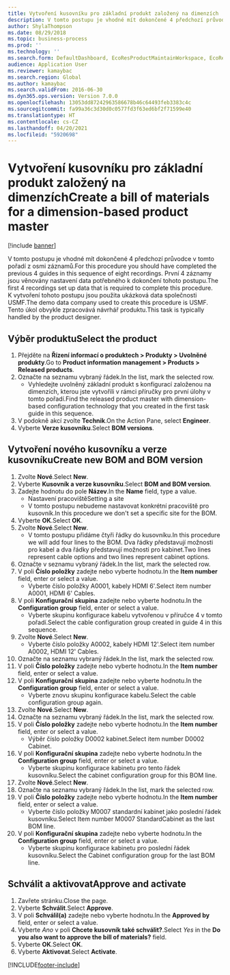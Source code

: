 ```yaml
---
title: Vytvoření kusovníku pro základní produkt založený na dimenzích
description: V tomto postupu je vhodné mít dokončené 4 předchozí průvodce v tomto pořadí z osmi záznamů.
author: ShylaThompson
ms.date: 08/29/2018
ms.topic: business-process
ms.prod: ''
ms.technology: ''
ms.search.form: DefaultDashboard, EcoResProductMaintainWorkspace, EcoResProductOpenCasesFormPart, EcoResProductDetailsExtended, BOMConsistOf, BOMTable, InventItemIdLookupSimple, HcmWorkerLookUp
audience: Application User
ms.reviewer: kamaybac
ms.search.region: Global
ms.author: kamaybac
ms.search.validFrom: 2016-06-30
ms.dyn365.ops.version: Version 7.0.0
ms.openlocfilehash: 13053dd87242963586678b46c64493feb3383c4c
ms.sourcegitcommit: fa99a36c3d30d0c0577fd3f63ed6bf2f71599e40
ms.translationtype: HT
ms.contentlocale: cs-CZ
ms.lasthandoff: 04/20/2021
ms.locfileid: "5920698"
---
```

# <a name="create-a-bill-of-materials-for-a-dimension-based-product-master"></a><span data-ttu-id="04e64-103">Vytvoření kusovníku pro základní produkt založený na dimenzích</span><span class="sxs-lookup"><span data-stu-id="04e64-103">Create a bill of materials for a dimension-based product master</span></span>

[!include [banner](../../includes/banner.md)]

<span data-ttu-id="04e64-104">V tomto postupu je vhodné mít dokončené 4 předchozí průvodce v tomto pořadí z osmi záznamů.</span><span class="sxs-lookup"><span data-stu-id="04e64-104">For this procedure you should have completed the previous 4 guides in this sequence of eight recordings.</span></span> <span data-ttu-id="04e64-105">První 4 záznamy jsou věnovány nastavení data potřebného k dokončení tohoto postupu.</span><span class="sxs-lookup"><span data-stu-id="04e64-105">The first 4 recordings set up data that is required to complete this procedure.</span></span> <span data-ttu-id="04e64-106">K vytvoření tohoto postupu jsou použita ukázková data společnosti USMF.</span><span class="sxs-lookup"><span data-stu-id="04e64-106">The demo data company used to create this procedure is USMF.</span></span> <span data-ttu-id="04e64-107">Tento úkol obvykle zpracovává návrhář produktu.</span><span class="sxs-lookup"><span data-stu-id="04e64-107">This task is typically handled by the product designer.</span></span>

## <a name="select-the-product"></a><span data-ttu-id="04e64-108">Výběr produktu</span><span class="sxs-lookup"><span data-stu-id="04e64-108">Select the product</span></span>

1. <span data-ttu-id="04e64-109">Přejděte na **Řízení informací o produktech \> Produkty \> Uvolněné produkty**.</span><span class="sxs-lookup"><span data-stu-id="04e64-109">Go to **Product information management \> Products \> Released products**.</span></span>
1. <span data-ttu-id="04e64-110">Označte na seznamu vybraný řádek.</span><span class="sxs-lookup"><span data-stu-id="04e64-110">In the list, mark the selected row.</span></span>
    * <span data-ttu-id="04e64-111">Vyhledejte uvolněný základní produkt s konfigurací založenou na dimenzích, kterou jste vytvořili v rámci příručky pro první úlohy v tomto pořadí.</span><span class="sxs-lookup"><span data-stu-id="04e64-111">Find the released product master with dimension-based configuration technology that you created in the first task guide in this sequence.</span></span>  
1. <span data-ttu-id="04e64-112">V podokně akcí zvolte **Technik**.</span><span class="sxs-lookup"><span data-stu-id="04e64-112">On the Action Pane, select **Engineer**.</span></span>
1. <span data-ttu-id="04e64-113">Vyberte **Verze kusovníku**.</span><span class="sxs-lookup"><span data-stu-id="04e64-113">Select **BOM versions**.</span></span>

## <a name="create-new-bom-and-bom-version"></a><span data-ttu-id="04e64-114">Vytvoření nového kusovníku a verze kusovníku</span><span class="sxs-lookup"><span data-stu-id="04e64-114">Create new BOM and BOM version</span></span>

1. <span data-ttu-id="04e64-115">Zvolte **Nové**.</span><span class="sxs-lookup"><span data-stu-id="04e64-115">Select **New**.</span></span>
1. <span data-ttu-id="04e64-116">Vyberte **Kusovník a verze kusovníku**.</span><span class="sxs-lookup"><span data-stu-id="04e64-116">Select **BOM and BOM version**.</span></span>
1. <span data-ttu-id="04e64-117">Zadejte hodnotu do pole **Název**.</span><span class="sxs-lookup"><span data-stu-id="04e64-117">In the **Name** field, type a value.</span></span>
    * <span data-ttu-id="04e64-118">Nastavení pracoviště</span><span class="sxs-lookup"><span data-stu-id="04e64-118">Setting a site</span></span>  
    * <span data-ttu-id="04e64-119">V tomto postupu nebudeme nastavovat konkrétní pracoviště pro kusovník.</span><span class="sxs-lookup"><span data-stu-id="04e64-119">In this procedure we don't set a specific site for the BOM.</span></span>  
1. <span data-ttu-id="04e64-120">Vyberte **OK**.</span><span class="sxs-lookup"><span data-stu-id="04e64-120">Select **OK**.</span></span>
1. <span data-ttu-id="04e64-121">Zvolte **Nové**.</span><span class="sxs-lookup"><span data-stu-id="04e64-121">Select **New**.</span></span>
    * <span data-ttu-id="04e64-122">V tomto postupu přidáme čtyři řádky do kusovníku.</span><span class="sxs-lookup"><span data-stu-id="04e64-122">In this procedure we will add four lines to the BOM.</span></span> <span data-ttu-id="04e64-123">Dva řádky představují možnosti pro kabel a dva řádky představují možnosti pro kabinet.</span><span class="sxs-lookup"><span data-stu-id="04e64-123">Two lines represent cable options and two lines represent cabinet options.</span></span>  
1. <span data-ttu-id="04e64-124">Označte v seznamu vybraný řádek.</span><span class="sxs-lookup"><span data-stu-id="04e64-124">In the list, mark the selected row.</span></span>
1. <span data-ttu-id="04e64-125">V poli **Číslo položky** zadejte nebo vyberte hodnotu.</span><span class="sxs-lookup"><span data-stu-id="04e64-125">In the **Item number** field, enter or select a value.</span></span>
    * <span data-ttu-id="04e64-126">Vyberte číslo položky A0001, kabely HDMI 6'.</span><span class="sxs-lookup"><span data-stu-id="04e64-126">Select item number A0001, HDMI 6' Cables.</span></span>  
1. <span data-ttu-id="04e64-127">V poli **Konfigurační skupina** zadejte nebo vyberte hodnotu.</span><span class="sxs-lookup"><span data-stu-id="04e64-127">In the **Configuration group** field, enter or select a value.</span></span>
    * <span data-ttu-id="04e64-128">Vyberte skupinu konfigurace kabelu vytvořenou v příručce 4 v tomto pořadí.</span><span class="sxs-lookup"><span data-stu-id="04e64-128">Select the cable configuration group created in guide 4 in this sequence.</span></span>  
1. <span data-ttu-id="04e64-129">Zvolte **Nové**.</span><span class="sxs-lookup"><span data-stu-id="04e64-129">Select **New**.</span></span>
    * <span data-ttu-id="04e64-130">Vyberte číslo položky A0002, kabely HDMI 12'.</span><span class="sxs-lookup"><span data-stu-id="04e64-130">Select item number A0002, HDMI 12' Cables.</span></span>  
1. <span data-ttu-id="04e64-131">Označte na seznamu vybraný řádek.</span><span class="sxs-lookup"><span data-stu-id="04e64-131">In the list, mark the selected row.</span></span>
1. <span data-ttu-id="04e64-132">V poli **Číslo položky** zadejte nebo vyberte hodnotu.</span><span class="sxs-lookup"><span data-stu-id="04e64-132">In the **Item number** field, enter or select a value.</span></span>
1. <span data-ttu-id="04e64-133">V poli **Konfigurační skupina** zadejte nebo vyberte hodnotu.</span><span class="sxs-lookup"><span data-stu-id="04e64-133">In the **Configuration group** field, enter or select a value.</span></span>
    * <span data-ttu-id="04e64-134">Vyberte znovu skupinu konfigurace kabelu.</span><span class="sxs-lookup"><span data-stu-id="04e64-134">Select the cable configuration group again.</span></span>  
1. <span data-ttu-id="04e64-135">Zvolte **Nové**.</span><span class="sxs-lookup"><span data-stu-id="04e64-135">Select **New**.</span></span>
1. <span data-ttu-id="04e64-136">Označte na seznamu vybraný řádek.</span><span class="sxs-lookup"><span data-stu-id="04e64-136">In the list, mark the selected row.</span></span>
1. <span data-ttu-id="04e64-137">V poli **Číslo položky** zadejte nebo vyberte hodnotu.</span><span class="sxs-lookup"><span data-stu-id="04e64-137">In the **Item number** field, enter or select a value.</span></span>
    * <span data-ttu-id="04e64-138">Výběr číslo položky D0002 kabinet.</span><span class="sxs-lookup"><span data-stu-id="04e64-138">Select item number D0002 Cabinet.</span></span>  
1. <span data-ttu-id="04e64-139">V poli **Konfigurační skupina** zadejte nebo vyberte hodnotu.</span><span class="sxs-lookup"><span data-stu-id="04e64-139">In the **Configuration group** field, enter or select a value.</span></span>
    * <span data-ttu-id="04e64-140">Vyberte skupinu konfigurace kabinetu pro tento řádek kusovníku.</span><span class="sxs-lookup"><span data-stu-id="04e64-140">Select the cabinet configuration group for this BOM line.</span></span>  
1. <span data-ttu-id="04e64-141">Zvolte **Nové**.</span><span class="sxs-lookup"><span data-stu-id="04e64-141">Select **New**.</span></span>
1. <span data-ttu-id="04e64-142">Označte na seznamu vybraný řádek.</span><span class="sxs-lookup"><span data-stu-id="04e64-142">In the list, mark the selected row.</span></span>
1. <span data-ttu-id="04e64-143">V poli **Číslo položky** zadejte nebo vyberte hodnotu.</span><span class="sxs-lookup"><span data-stu-id="04e64-143">In the **Item number** field, enter or select a value.</span></span>
    * <span data-ttu-id="04e64-144">Vyberte číslo položky M0007 standardní kabinet jako poslední řádek kusovníku.</span><span class="sxs-lookup"><span data-stu-id="04e64-144">Select Item number M0007 StandardCabinet as the last BOM line.</span></span>  
1. <span data-ttu-id="04e64-145">V poli **Konfigurační skupina** zadejte nebo vyberte hodnotu.</span><span class="sxs-lookup"><span data-stu-id="04e64-145">In the **Configuration group** field, enter or select a value.</span></span>
    * <span data-ttu-id="04e64-146">Vyberte skupinu konfigurace kabinetu pro poslední řádek kusovníku.</span><span class="sxs-lookup"><span data-stu-id="04e64-146">Select the Cabinet configuration group for the last BOM line.</span></span>  

## <a name="approve-and-activate"></a><span data-ttu-id="04e64-147">Schválit a aktivovat</span><span class="sxs-lookup"><span data-stu-id="04e64-147">Approve and activate</span></span>

1. <span data-ttu-id="04e64-148">Zavřete stránku.</span><span class="sxs-lookup"><span data-stu-id="04e64-148">Close the page.</span></span>
1. <span data-ttu-id="04e64-149">Vyberte **Schválit**.</span><span class="sxs-lookup"><span data-stu-id="04e64-149">Select **Approve**.</span></span>
1. <span data-ttu-id="04e64-150">V poli **Schválil(a)** zadejte nebo vyberte hodnotu.</span><span class="sxs-lookup"><span data-stu-id="04e64-150">In the **Approved by** field, enter or select a value.</span></span>
1. <span data-ttu-id="04e64-151">Vyberte *Ano* v poli **Chcete kusovník také schválit?**.</span><span class="sxs-lookup"><span data-stu-id="04e64-151">Select *Yes* in the **Do you also want to approve the bill of materials?** field.</span></span>
1. <span data-ttu-id="04e64-152">Vyberte **OK**.</span><span class="sxs-lookup"><span data-stu-id="04e64-152">Select **OK**.</span></span>
1. <span data-ttu-id="04e64-153">Vyberte **Aktivovat**.</span><span class="sxs-lookup"><span data-stu-id="04e64-153">Select **Activate**.</span></span>



[!INCLUDE[footer-include](../../../includes/footer-banner.md)]